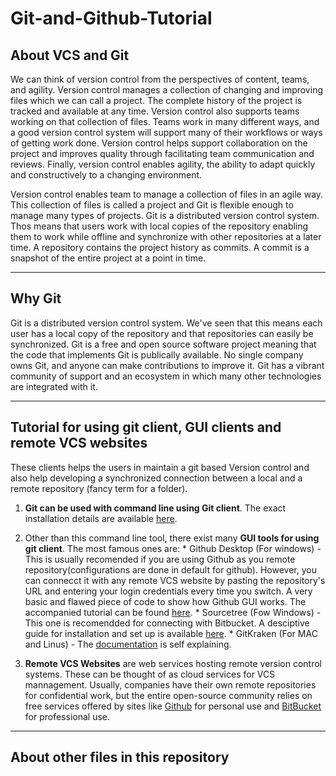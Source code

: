 # Git-and-Github-Tutorial
## About VCS and Git

We can think of version control from the perspectives of content, teams, and agility. Version control manages a collection of changing and improving files which we can call a project. The complete history of the project is tracked and available at any time. Version control also supports teams working on that collection of files. Teams work in many different ways, and a good version control system will support many of their workflows or ways of getting work done. Version control helps support collaboration on the project and improves quality through facilitating team communication and reviews. Finally, version control enables agility, the ability to adapt quickly and constructively to a changing environment.

Version control enables team to manage a collection of files in an agile way. This collection of files is called a project and Git is flexible enough to manage many types of projects. Git is a distributed version control system. Thos means that users work with local copies of the repository enabling them to work while offline and synchronize with other repositories at a later time. A repository contains the project history as commits. A commit is a snapshot of the entire project at a point in time.

---

## Why Git

Git is a distributed version control system. We've seen that this means each user has a local copy of the repository and that repositories can easily be synchronized. Git is a free and open source software project meaning that the code that implements Git is publically available. No single company owns Git, and anyone can make contributions to improve it. Git has a vibrant community of support and an ecosystem in which many other technologies are integrated with it.


---
## Tutorial for using git client, GUI clients and remote VCS websites
These clients helps the users in maintain a git based Version control and also help developing a synchronized connection between a local and a remote repository (fancy term for a folder). 

  1. **Git can be used with command line using Git client**. The exact installation details are available [here](https://git-scm.com/downloads).

  2. Other than this command line tool, there exist many **GUI tools for using git client**. The most famous ones are:
    * Github Desktop (For windows) - This is usually recomended if you are using Github as you remote repository(configurations are done in default for github). However, you can connecct it with any remote VCS website by pasting the repository's URL and entering your login credentials every time you switch. A very basic and flawed piece of code to show how Github GUI works. The accompanied tutorial can be found [here]( https://learn.sparkfun.com/tutorials/using-github).
    * Sourcetree (Fow Windows) - This one is  recomendded for connecting with Bitbucket. A desciptive guide for installation and set up is available [here](https://www.coursera.org/learn/version-control-with-git/lecture/COD2g/sourcetree-installation-and-getting-started).
    * GitKraken (For MAC and Linus) - The [documentation](https://www.gitkraken.com/) is self explaining.
   
  3. **Remote VCS Websites** are web services hosting remote version control systems. These can be thought of as cloud services for VCS mannagement. Usually, companies have their own remote repositories for confidential work, but the entire open-source community relies on free services offered by sites like [Github](https://github.com/) for personal use and [BitBucket](https://bitbucket.org/product) for professional use.   

---
## About other files in this repository 

